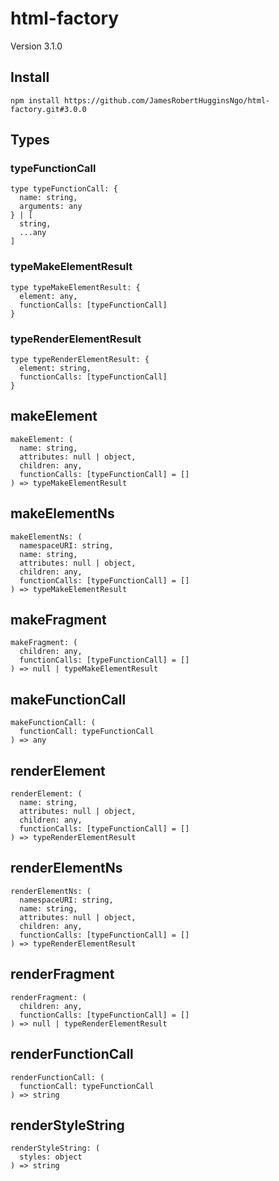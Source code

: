 # html-factory

Version 3.1.0

## Install

``` console
npm install https://github.com/JamesRobertHugginsNgo/html-factory.git#3.0.0
```

## Types

### typeFunctionCall
```
type typeFunctionCall: {
  name: string,
  arguments: any
} | [
  string,
  ...any
]
```

### typeMakeElementResult
```
type typeMakeElementResult: {
  element: any,
  functionCalls: [typeFunctionCall]
}
```

### typeRenderElementResult
```
type typeRenderElementResult: {
  element: string,
  functionCalls: [typeFunctionCall]
}
```

## makeElement
```
makeElement: (
  name: string,
  attributes: null | object,
  children: any,
  functionCalls: [typeFunctionCall] = []
) => typeMakeElementResult
```

## makeElementNs
```
makeElementNs: (
  namespaceURI: string,
  name: string,
  attributes: null | object,
  children: any,
  functionCalls: [typeFunctionCall] = []
) => typeMakeElementResult
```

## makeFragment
```
makeFragment: (
  children: any,
  functionCalls: [typeFunctionCall] = []
) => null | typeMakeElementResult
```

## makeFunctionCall
```
makeFunctionCall: (
  functionCall: typeFunctionCall
) => any
```

## renderElement
```
renderElement: (
  name: string,
  attributes: null | object,
  children: any,
  functionCalls: [typeFunctionCall] = []
) => typeRenderElementResult
```

## renderElementNs
```
renderElementNs: (
  namespaceURI: string,
  name: string,
  attributes: null | object,
  children: any,
  functionCalls: [typeFunctionCall] = []
) => typeRenderElementResult
```

## renderFragment
```
renderFragment: (
  children: any,
  functionCalls: [typeFunctionCall] = []
) => null | typeRenderElementResult
```

## renderFunctionCall
```
renderFunctionCall: (
  functionCall: typeFunctionCall
) => string
```

## renderStyleString
```
renderStyleString: (
  styles: object
) => string
```

